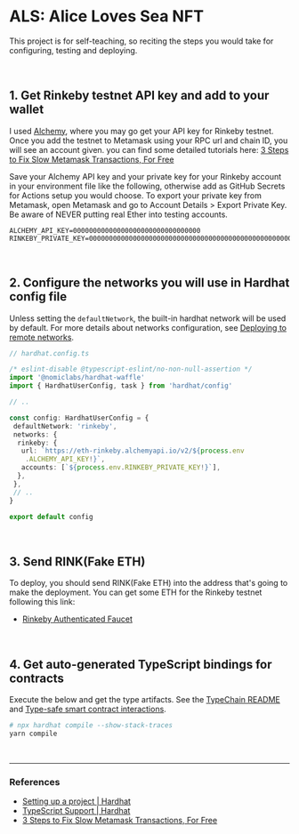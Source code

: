 # ALS: Alice Loves Sea NFT

This project is for self-teaching, so reciting the steps you would take for configuring, testing and deploying.

<br />

## 1. Get Rinkeby testnet API key and add to your wallet

I used [Alchemy](https://www.alchemy.com/), where you may go get your API key for Rinkeby testnet. Once you add the testnet to Metamask using your RPC url and chain ID, you will see an account given. you can find some detailed tutorials here: [3 Steps to Fix Slow Metamask Transactions, For Free](https://blog.alchemy.com/blog/supercharge-metamask)

Save your Alchemy API key and your private key for your Rinkeby account in your environment file like the following, otherwise add as GitHub Secrets for Actions setup you would choose. To export your private key from Metamask, open Metamask and go to Account Details > Export Private Key. Be aware of NEVER putting real Ether into testing accounts.

```
ALCHEMY_API_KEY=00000000000000000000000000000000
RINKEBY_PRIVATE_KEY=0000000000000000000000000000000000000000000000000000000000000000
```

<br />

## 2. Configure the networks you will use in Hardhat config file

Unless setting the `defaultNetwork`, the built-in hardhat network will be used by default. For more details about networks configuration, see [Deploying to remote networks](https://hardhat.org/tutorial/deploying-to-a-live-network.html#deploying-to-remote-networks).

```typescript
// hardhat.config.ts

/* eslint-disable @typescript-eslint/no-non-null-assertion */
import '@nomiclabs/hardhat-waffle'
import { HardhatUserConfig, task } from 'hardhat/config'

// ..

const config: HardhatUserConfig = {
 defaultNetwork: 'rinkeby',
 networks: {
  rinkeby: {
   url: `https://eth-rinkeby.alchemyapi.io/v2/${process.env
    .ALCHEMY_API_KEY!}`,
   accounts: [`${process.env.RINKEBY_PRIVATE_KEY!}`],
  },
 },
 // ..
}

export default config
```

<br />

## 3. Send RINK(Fake ETH)

To deploy, you should send RINK(Fake ETH) into the address that's going to make the deployment. You can get some ETH for the Rinkeby testnet following this link:

- [Rinkeby Authenticated Faucet](https://faucet.rinkeby.io/)

<br />

## 4. Get auto-generated TypeScript bindings for contracts

Execute the below and get the type artifacts. See the [TypeChain README](https://github.com/dethcrypto/TypeChain/tree/master/packages/hardhat) and [Type-safe smart contract interactions](https://hardhat.org/guides/typescript.html#type-safe-smart-contract-interactions).

```zsh
# npx hardhat compile --show-stack-traces
yarn compile
```

<br />

---

### References

- [Setting up a project | Hardhat](https://hardhat.org/guides/project-setup.html)
- [TypeScript Support | Hardhat](https://hardhat.org/guides/typescript.html)
- [3 Steps to Fix Slow Metamask Transactions, For Free](https://blog.alchemy.com/blog/supercharge-metamask)
